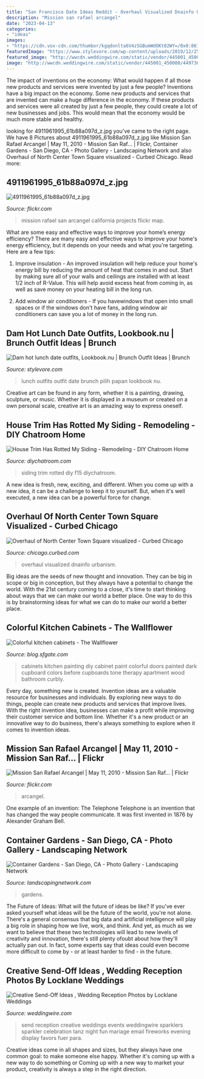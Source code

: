 ```yaml
---
title: "San Francisco Date Ideas Reddit - Overhaul Visualized Dnainfo Urbanism"
description: "Mission san rafael arcangel"
date: "2023-04-13"
categories:
- "ideas"
images:
- "https://cdn.vox-cdn.com/thumbor/kgqdonlta6V4zSGBumWdOKt02WY=/0x0:861x504/1200x800/filters:focal(363x184:499x320)/cdn.vox-cdn.com/uploads/chorus_image/image/54051551/Screen_Shot_2017_04_03_at_1.41.06_PM.0.png"
featuredImage: "https://www.stylevore.com/wp-content/uploads/2019/12/25810c5271d556b2ffb2507c7b17f608.jpg"
featured_image: "http://wwcdn.weddingwire.com/static/vendor/445001_450000/449736/thumbnails/600x600_1401720987063-send-off-ideas-locklane-weddings-and-events.jpg"
image: "http://wwcdn.weddingwire.com/static/vendor/445001_450000/449736/thumbnails/600x600_1401720987063-send-off-ideas-locklane-weddings-and-events.jpg"
---
```



The impact of inventions on the economy: What would happen if all those new products and services were invented by just a few people?
Inventions have a big impact on the economy. Some new products and services that are invented can make a huge difference in the economy. If these products and services were all created by just a few people, they could create a lot of new businesses and jobs. This would mean that the economy would be much more stable and healthy.

	

		
looking for 4911961995_61b88a097d_z.jpg you've came to the right page. We have 8 Pictures about 4911961995_61b88a097d_z.jpg like Mission San Rafael Arcangel | May 11, 2010 - Mission San Raf… | Flickr, Container Gardens - San Diego, CA - Photo Gallery - Landscaping Network and also Overhaul of North Center Town Square visualized - Curbed Chicago. Read more:
		
    
## 4911961995_61b88a097d_z.jpg

<img loading=lazy src="http://farm5.staticflickr.com/4082/4911961995_61b88a097d_z.jpg" onerror="this.onerror=null;this.src='https://tse3.mm.bing.net/th?id=OIP.zHYUJEHEubrwM7riEIpR_gHaFj&amp;pid=15.1';" alt="4911961995_61b88a097d_z.jpg">

_Source: flickr.com_

>mission rafael san arcangel california projects flickr map. 

	

What are some easy and effective ways to improve your home’s energy efficiency?
There are many easy and effective ways to improve your home's energy efficiency, but it depends on your needs and what you're targeting. Here are a few tips:
1. Improve insulation - An improved insulation will help reduce your home's energy bill by reducing the amount of heat that comes in and out. Start by making sure all of your walls and ceilings are installed with at least 1/2 inch of R-Value. This will help avoid excess heat from coming in, as well as save money on your heating bill in the long run.

2. Add window air conditioners - If you havewindows that open into small spaces or if the windows don't have fans, adding window air conditioners can save you a lot of money in the long run.

    
## Dam Hot Lunch Date Outfits, Lookbook.nu | Brunch Outfit Ideas | Brunch

<img loading=lazy src="https://www.stylevore.com/wp-content/uploads/2019/12/25810c5271d556b2ffb2507c7b17f608.jpg" onerror="this.onerror=null;this.src='https://tse3.mm.bing.net/th?id=OIP.E0-on7TU6ZyTbmIiqGijXgHaJ4&amp;pid=15.1';" alt="Dam hot lunch date outfits, Lookbook.nu | Brunch Outfit Ideas | Brunch">

_Source: stylevore.com_

>lunch outfits outfit date brunch pilih papan lookbook nu. 

	

Creative art can be found in any form, whether it is a painting, drawing, sculpture, or music. Whether it is displayed in a museum or created on a own personal scale, creative art is an amazing way to express oneself.

    
## House Trim Has Rotted My Siding - Remodeling - DIY Chatroom Home

<img loading=lazy src="http://www.diychatroom.com/attachments/f15/16861d1392140202t-house-trim-has-rotted-my-siding-img_5218.jpg" onerror="this.onerror=null;this.src='https://tse2.mm.bing.net/th?id=OIP.d6_8rYwFxFfo3Hk_OmoQBwHaLI&amp;pid=15.1';" alt="House Trim Has Rotted My Siding - Remodeling - DIY Chatroom Home">

_Source: diychatroom.com_

>siding trim rotted diy f15 diychatroom. 

	

A new idea is fresh, new, exciting, and different. When you come up with a new idea, it can be a challenge to keep it to yourself. But, when it's well executed, a new idea can be a powerful force for change.

    
## Overhaul Of North Center Town Square Visualized - Curbed Chicago

<img loading=lazy src="https://cdn.vox-cdn.com/thumbor/kgqdonlta6V4zSGBumWdOKt02WY=/0x0:861x504/1200x800/filters:focal(363x184:499x320)/cdn.vox-cdn.com/uploads/chorus_image/image/54051551/Screen_Shot_2017_04_03_at_1.41.06_PM.0.png" onerror="this.onerror=null;this.src='https://tse1.mm.bing.net/th?id=OIP.ymgJEXA7L42vLlNidiMQuQHaE8&amp;pid=15.1';" alt="Overhaul of North Center Town Square visualized - Curbed Chicago">

_Source: chicago.curbed.com_

>overhaul visualized dnainfo urbanism. 

	

Big ideas are the seeds of new thought and innovation. They can be big in scope or big in conception, but they always have a potential to change the world. With the 21st century coming to a close, it's time to start thinking about ways that we can make our world a better place. One way to do this is by brainstorming ideas for what we can do to make our world a better place.

    
## Colorful Kitchen Cabinets - The Wallflower

<img loading=lazy src="http://imgs.sfgate.com/blogs/images/sfgate/wallflower/2010/01/31/10-1-cabinets318x425.jpg" onerror="this.onerror=null;this.src='https://tse1.mm.bing.net/th?id=OIP.3h6HOJvbRz7uFZwILOZxCgAAAA&amp;pid=15.1';" alt="Colorful kitchen cabinets - The Wallflower">

_Source: blog.sfgate.com_

>cabinets kitchen painting diy cabinet paint colorful doors painted dark cupboard colors before cupboards tone therapy apartment wood bathroom curbly. 

	

Every day, something new is created. Invention ideas are a valuable resource for businesses and individuals. By exploring new ways to do things, people can create new products and services that improve lives. With the right invention idea, businesses can make a profit while improving their customer service and bottom line. Whether it's a new product or an innovative way to do business, there's always something to explore when it comes to invention ideas.

    
## Mission San Rafael Arcangel | May 11, 2010 - Mission San Raf… | Flickr

<img loading=lazy src="https://c1.staticflickr.com/5/4082/4911961995_61b88a097d_b.jpg" onerror="this.onerror=null;this.src='https://tse1.mm.bing.net/th?id=OIP.g_xW7F1dinLgwdCQLUHvGwHaFj&amp;pid=15.1';" alt="Mission San Rafael Arcangel | May 11, 2010 - Mission San Raf… | Flickr">

_Source: flickr.com_

>arcangel. 

	

One example of an invention: The Telephone
Telephone is an invention that has changed the way people communicate. It was first invented in 1876 by Alexander Graham Bell.

    
## Container Gardens - San Diego, CA - Photo Gallery - Landscaping Network

<img loading=lazy src="https://images.landscapingnetwork.com/pictures/images/800x642Max/container-gardens_35/bishop-garden-design_1283.jpg" onerror="this.onerror=null;this.src='https://tse4.mm.bing.net/th?id=OIP.UYdcMrCqejSsdiBkub1aQQHaE6&amp;pid=15.1';" alt="Container Gardens - San Diego, CA - Photo Gallery - Landscaping Network">

_Source: landscapingnetwork.com_

>gardens. 

	

The Future of Ideas: What will the future of ideas be like?
If you've ever asked yourself what ideas will be the future of the world, you're not alone. There's a general consensus that big data and artificial intelligence will play a big role in shaping how we live, work, and think. And yet, as much as we want to believe that these two technologies will lead to new levels of creativity and innovation, there's still plenty ofoubt about how they'll actually pan out. In fact, some experts say that ideas could even become more difficult to come by - or at least harder to find - in the future.

    
## Creative Send-Off Ideas , Wedding Reception Photos By Locklane Weddings

<img loading=lazy src="http://wwcdn.weddingwire.com/static/vendor/445001_450000/449736/thumbnails/600x600_1401720987063-send-off-ideas-locklane-weddings-and-events.jpg" onerror="this.onerror=null;this.src='https://tse4.mm.bing.net/th?id=OIP.x8XrT499xsFm-Gc6A97dAAAAAA&amp;pid=15.1';" alt="Creative Send-Off Ideas , Wedding Reception Photos by Locklane Weddings">

_Source: weddingwire.com_

>send reception creative weddings events weddingwire sparklers sparkler celebration tanz night fun mariage email fireworks evening display favors fuer para. 

	

Creative ideas come in all shapes and sizes, but they always have one common goal: to make someone else happy. Whether it's coming up with a new way to do something or Coming up with a new way to market your product, creativity is always a step in the right direction.

